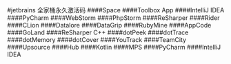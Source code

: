 #jetbrains 全家桶永久激活码
####Space
####Toolbox App
####IntelliJ IDEA
####PyCharm
####WebStorm
####PhpStorm
####ReSharper
####Rider
####CLion
####Datalore
####DataGrip
####RubyMine
####AppCode
####GoLand
####ReSharper C++
####dotPeek
####dotTrace
####dotMemory
####dotCover
####YouTrack
####TeamCity
####Upsource
####Hub
####Kotlin
####MPS
####PyCharm 
####IntelliJ IDEA 


